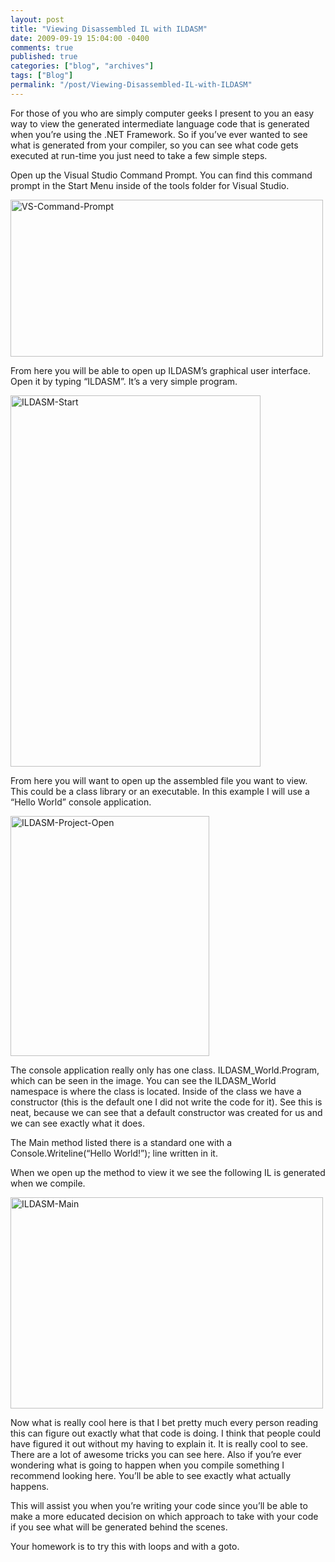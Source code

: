 ```yaml
---
layout: post
title: "Viewing Disassembled IL with ILDASM"
date: 2009-09-19 15:04:00 -0400
comments: true
published: true
categories: ["blog", "archives"]
tags: ["Blog"]
permalink: "/post/Viewing-Disassembled-IL-with-ILDASM"
---
```

<!-- more -->

<p>For those of you who are simply computer geeks I present to you an easy way to view the generated intermediate language code that is generated when you&rsquo;re using the .NET Framework. So if you&rsquo;ve ever wanted to see what is generated from your compiler, so you can see what code gets executed at run-time you just need to take a few simple steps.</p>
<p>Open up the Visual Studio Command Prompt. You can find this command prompt in the Start Menu inside of the tools folder for Visual Studio.</p>
<p><img style="border-bottom: 0px; border-left: 0px; display: inline; border-top: 0px; border-right: 0px" title="VS-Command-Prompt" src="http://brendan.enrick.com/files/media/image/WindowsLiveWriter/ViewingDisassembledILwithILDASM_D350/VS-Command-Prompt_3.jpg" border="0" alt="VS-Command-Prompt" width="500" height="251" /></p>
<p>From here you will be able to open up ILDASM&rsquo;s graphical user interface. Open it by typing &ldquo;ILDASM&rdquo;. It&rsquo;s a very simple program.</p>
<p><img style="border-bottom: 0px; border-left: 0px; display: inline; border-top: 0px; border-right: 0px" title="ILDASM-Start" src="http://brendan.enrick.com/files/media/image/WindowsLiveWriter/ViewingDisassembledILwithILDASM_D350/ILDASM-Start_3.jpg" border="0" alt="ILDASM-Start" width="400" height="594" /></p>
<p>From here you will want to open up the assembled file you want to view. This could be a class library or an executable. In this example I will use a &ldquo;Hello World&rdquo; console application.</p>
<p><img style="border-bottom: 0px; border-left: 0px; display: inline; border-top: 0px; border-right: 0px" title="ILDASM-Project-Open" src="http://brendan.enrick.com/files/media/image/WindowsLiveWriter/ViewingDisassembledILwithILDASM_D350/ILDASM-Project-Open_3.jpg" border="0" alt="ILDASM-Project-Open" width="318" height="384" /></p>
<p>The console application really only has one class. ILDASM_World.Program, which can be seen in the image. You can see the ILDASM_World namespace is where the class is located. Inside of the class we have a constructor (this is the default one I did not write the code for it). See this is neat, because we can see that a default constructor was created for us and we can see exactly what it does.</p>
<p>The Main method listed there is a standard one with a Console.Writeline(&ldquo;Hello World!&rdquo;); line written in it.</p>
<p>When we open up the method to view it we see the following IL is generated when we compile.</p>
<p><img style="border-bottom: 0px; border-left: 0px; display: inline; border-top: 0px; border-right: 0px" title="ILDASM-Main" src="http://brendan.enrick.com/files/media/image/WindowsLiveWriter/ViewingDisassembledILwithILDASM_D350/ILDASM-Main_3.jpg" border="0" alt="ILDASM-Main" width="500" height="338" /></p>
<p>Now what is really cool here is that I bet pretty much every person reading this can figure out exactly what that code is doing. I think that people could have figured it out without my having to explain it. It is really cool to see. There are a lot of awesome tricks you can see here. Also if you&rsquo;re ever wondering what is going to happen when you compile something I recommend looking here. You&rsquo;ll be able to see exactly what actually happens.</p>
<p>This will assist you when you&rsquo;re writing your code since you&rsquo;ll be able to make a more educated decision on which approach to take with your code if you see what will be generated behind the scenes.</p>
<p>Your homework is to try this with loops and with a goto.</p>

